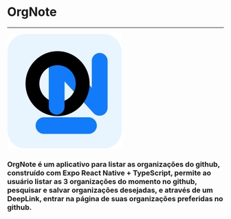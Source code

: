 # OrgNote

<hr>

<img src="https://raw.githubusercontent.com/GuAugLop/orgnote/main/assets/icon.png"/>

### OrgNote é um aplicativo para listar as organizações do github, construído com Expo React Native + TypeScript, permite ao usuário listar as 3 organizações do momento no github, pesquisar e salvar organizações desejadas, e através de um DeepLink, entrar na página de suas organizações preferidas no github.
